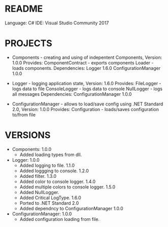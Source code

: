 # README #
Language: C#
IDE: Visual Studio Community 2017

# PROJECTS #

* Components - creating and using of indepentent Components, Version: 1.0.0
	Provides:
	ComponentContract - exports components
	Loader - loads components.
	Dependencies:
		Logger 1.6.0
		ConfigurationManager 1.0.0

* Logger - logging application state, Version: 1.6.0
	Provides: 
		FileLogger - logs data to file
		ConsoleLogger - logs data to console
		NullLogger - logs all messages
	Dependencies:
		ConfigurationManager 1.0.0
	
* ConfigurationManager - allows to load/save config using .NET Standard 2.0, Version: 1.0.0
	Provides:
		Configuration - loads/saves configuration to/from file

# VERSIONS #
* Components:
1.0.0
	- Added loading types from dll.
* Logger:
1.0.0 
	- Added logging to file.
1.1.0
	- Added loggging to console.
1.2.0
	- Added filter.
1.3.0
	- Added color to console logger.
1.4.0
	- Added multiple colors to console logger.
1.5.0
	- Added NullLogger.
	- Added Critical LogType.
1.6.0
	- Ported to .NET Standard 2.0
	- Added dependncy to ConfigurationManager 1.0.0
* ConfigurationManager:
1.0.0
	- Added configuration loading from file.